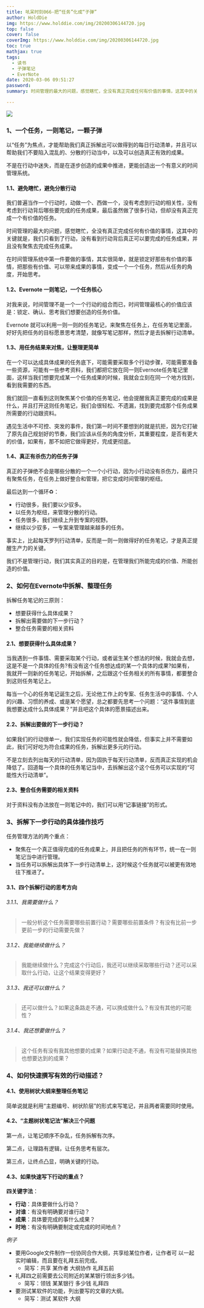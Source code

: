 ```yaml
---
title: 吼呆时刻066-把“任务”化成“子弹”
author: HoldDie
img: https://www.holddie.com/img/20200306144720.jpg
top: false
cover: false
coverImg: https://www.holddie.com/img/20200306144720.jpg
toc: true
mathjax: true
tags:
  - 读书
  - 子弹笔记
  - EverNote
date: 2020-03-06 09:51:27
password:
summary: 时间管理的最大的问题，感觉瞎忙，全没有真正完成任何有价值的事情，这其中的关键就是，我们只看到了行动，没有看到行动背后真正可以要完成的任务成果，并且没有聚焦去完成任务成果。

---
```




![](https://www.holddie.com/img/20200306144720.jpg)

### 1、一个任务，一则笔记，一颗子弹

以“任务”为焦点，才能帮助我们真正拆解出可以做得到的每日行动清单，并且可以帮助我们不要陷入混乱的、分散的行动当中，以及可以创造真正有效的成果。



不是在行动中迷失，而是在逐步创造的成果中推进，更能创造出一个有意义的时间管理系统。

#### 1.1、避免瞎忙，避免分散行动

我们普遍当作一个行动时，动做一个、西做一个，没有考虑到行动的相关性，没有考虑到行动背后哪些要完成的任务成果，最后虽然做了很多行动，但却没有真正完成一个有价值的任务。



时间管理的最大的问题，感觉瞎忙，全没有真正完成任何有价值的事情，这其中的关键就是，我们只看到了行动，没有看到行动背后真正可以要完成的任务成果，并且没有聚焦去完成任务成果。



在时间管理系统中第一件要做的事情，其实很简单，就是锁定好那些有价值的事情，把那些有价值、可以带来成果的事情，变成一个一个任务，然后从任务的角度，开始思考。

#### 1.2、Evernote 一则笔记，一个任务核心

对我来说，时间管理不是一个一个行动的组合而已，时间管理最核心的价值应该是：锁定、确认、思考我们想要创造的任务价值。



Evernote 就可以利用一则一则的任务笔记，来聚焦在任务上，在任务笔记里面，好好先把任务的目标愿景思考清楚，就像写笔记那样，然后才是去拆解行动清单。

#### 1.3、用任务结果来对焦，让整理更简单

在一个可以达成具体成果的任务底下，可能需要采取多个行动步骤，可能需要准备一些资源，可能有一些参考资料，我们都把它放在同一则Evernote任务笔记里面，这样当我们想要完成某一个任务成果的时候，我就会立刻在同一个地方找到，看到我需要的东西。



我们就回一直看到这则聚焦某个价值的任务笔记，他会提醒我真正要完成的成果是什么，并且打开这则任务笔记，我们会很轻松、不遗漏，找到要完成那个任务成果所需要的行动跟资料。



遇见生活中不可控、突发的事件，我们第一时间不要想到的就是抗拒，因为它打破了原先自己规划好的节奏，我们应该从任务的角度分析，其重要程度，是否有更大的价值，如果有，那不如把它做得更好，完成更彻底。

#### 1.4、真正有杀伤力的任务子弹

真正的子弹绝不会是哪些分散的一个一个小行动，因为小行动没有杀伤力，最终只有聚焦任务，在任务上做好整合和管理，把它变成时间管理的枢纽。



最后达到一个循环♻️：

- 行动很多，我们要以少驭多。
- 以任务为枢纽，来管理分散的行动。
- 任务很多，我们继续上升到专案的视野。
- 继续以少驭多，一专案来管理越来越多的任务。



事实上，比起每天罗列行动清单，反而是一则一则做得好的任务笔记，才是真正提醒生产力的关键。



我们不是管理行动，我们其实真正的目的是，在管理我们所能完成的价值、所能创造的价值。

### 2、如何在Evernote中拆解、整理任务

拆解任务笔记的三原则：

- 想要获得什么具体成果？
- 拆解出需要做的下一步行动？
- 整合任务需要的相关资料

#### 2.1、想要获得什么具体成果？

当我遇到一件事情、需要采取某个行动，或者诞生某个想法的时候，我就会去想，这是不是一个具体的任务?有没有这个任务想达成的某一个具体的成果?如果有，我就开一则新的任务笔记，开始拆解，之后跟这个任务相关的所有事情，都要整合到这则任务笔记上。



每当一个心的任务笔记诞生之后，无论他工作上的专案、任务生活中的事情、个人的兴趣、习惯的养成、或是某个愿望，总之都要先思考一个问题：“这件事情到底我想要达成什么具体成果？”并且吧这个具体的愿景描述出来。

#### 2.2、拆解出要做的下一步行动？

如果我们的行动很单一，我们实现任务的可能性就会降低，但事实上并不需要如此，我们可好吃为符合成果的任务，拆解出更多元的行动。



不是立刻去列出每天的行动清单，因为固执于每天行动清单，反而真正实现的机会降低了。回道每一个具体的任务笔记当中，去拆解出这个这个任务可以实现的“可能性大行动清单”。

#### 2.3、整合任务需要的相关资料

对于资料没有办法放在一则笔记中的，我们可以用“记事链接”的形式。

### 3、拆解下一步行动的具体操作技巧

任务管理方法的两个重点：

- 聚焦在一个真正值得完成的任务成果上，并且把任务的所有环节，统一在一则笔记当中进行管理。
- 当任务可以拆解出具体下一步行动清单上，这时候这个任务就可以被更有效地往下推进了。

#### 3.1、四个拆解行动的思考方向

###### 3.1.1、我需要做什么？

> 一般分析这个任务需要哪些前置行动？需要哪些前置条件？有没有比前一步更前一步的行动需要先做？

###### 3.1.2、我能继续做什么？

> 我能继续做什么？完成这个行动后，我还可以继续采取哪些行动？还可以采取什么行动，让这个结果变得更好？

###### 3.1.3、我还可以做什么？

> 还可以做什么？如果这条路走不通，可以换成做什么？有没有其他的可能性？

###### 3.1.4、我还想要做什么？

> 这个任务有没有我其他想要的成果？如果行动走不通，有没有可能替换其他也想要达到的成果？

### 4、如何快速撰写有效的行动描述？

#### 4.1、使用树状大纲来整理任务笔记

简单说就是利用“主题编号、树状阶层”的形式来写笔记，并且两者需要同时使用。

#### 4.2、“主题树状笔记法”解决三个问题

第一点，让笔记顺序不杂乱，任务拆解有次序。

第二点，让理路有逻辑，让任务思考有层次。

第三点，让终点凸显，明确关键的行动。

#### 4.3、如果快速写下行动的重点？

**四关键字法**：

- **行动**：具体要做什么行动？
- **对谁**：有没有明确要对谁行动？
- **成果**：具体要完成的事什么成果？
- **时地**：有没有明确要制定或完成的时间地点？



*例子*

- 要用Google文件制作一份协同合作大纲，共享给某位作者，让作者可 以一起实时编辑，而且要在礼拜五前完成。
  - 简写：共享 某作者 大纲协作 礼拜五前
- 礼拜四之前需要去公司附近的某某银行领出多少钱。
  - 简写：领钱 某某银行 多少钱 礼拜四
- 要测试某软件的功能，列出要写的文章的大纲。
  - 简写：测试 某软件 大纲



